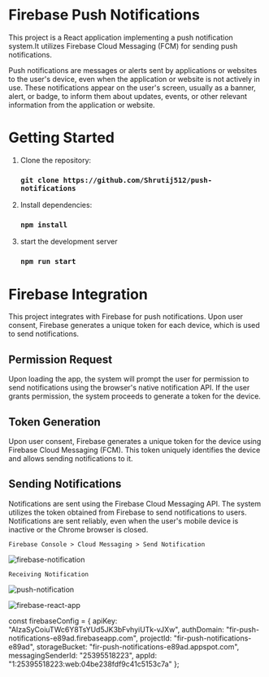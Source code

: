 # Firebase Push Notifications

This project is a React application implementing a push notification system.It utilizes Firebase Cloud Messaging (FCM) for sending push notifications.

Push notifications are messages or alerts sent by applications or websites to the user's device, even when the application or website is not actively in use.  These notifications appear on the user's screen, usually as a banner, alert, or badge, to inform them about updates, events, or other relevant information from the application or website.



# Getting Started

1. Clone the repository:

   ###  `git clone https://github.com/Shrutij512/push-notifications`
   
3. Install dependencies:

   ###  `npm install`

4. start the development server

    ###  `npm run start`

# Firebase Integration

This project integrates with Firebase for push notifications. Upon user consent, Firebase generates a unique token for each device, which is used to send notifications.

## Permission Request

Upon loading the app, the system will prompt the user for permission to send notifications using the browser's native notification API. If the user grants permission, the system proceeds to generate a token for the device.

## Token Generation

Upon user consent, Firebase generates a unique token for the device using Firebase Cloud Messaging (FCM). This token uniquely identifies the device and allows sending notifications to it.

## Sending Notifications

Notifications are sent using the Firebase Cloud Messaging API. The system utilizes the token obtained from Firebase to send notifications to users. Notifications are sent reliably, even when the user's mobile device is inactive or the Chrome browser is closed.


`Firebase Console > Cloud Messaging > Send Notification`

![firebase-notification](https://github.com/Shrutij512/push-notifications/assets/132148988/15a9472b-8ecc-4e38-917d-30441ed199b6)

`Receiving Notification`

![push-notification](https://github.com/Shrutij512/push-notifications/assets/132148988/87ab9cef-175d-485c-b835-f46f9e1efb72)


![firebase-react-app](https://github.com/Shrutij512/push-notifications/assets/132148988/b74ce208-b281-4d1c-872f-86fa42c2985c)


const firebaseConfig = {
  apiKey: "AIzaSyCoiuTWc6Y8TsYUd5JK3bFvhyiUTk-vJXw",
  authDomain: "fir-push-notifications-e89ad.firebaseapp.com",
  projectId: "fir-push-notifications-e89ad",
  storageBucket: "fir-push-notifications-e89ad.appspot.com",
  messagingSenderId: "25395518223",
  appId: "1:25395518223:web:04be238fdf9c41c5153c7a"
};
